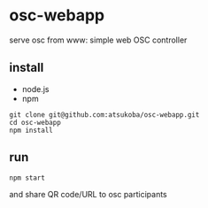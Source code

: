 # osc-webapp

serve osc from www: simple web OSC controller

## install

- node.js
- npm

```shell
git clone git@github.com:atsukoba/osc-webapp.git
cd osc-webapp
npm install
```

## run

```shell
npm start
```

and share QR code/URL to osc participants
